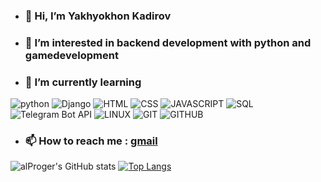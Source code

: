 - **<h3>👋 Hi, I’m Yakhyokhon Kadirov</h3>**
- <h3>👀 I’m interested in backend development with python and gamedevelopment </h3>
- <h3>🌱 I’m currently learning</h3> 
![python](https://img.shields.io/badge/Python-FFD43B?style=for-the-badge&logo=python&logoColor=darkgreen) ![Django](https://img.shields.io/badge/Django-092E20?style=for-the-badge&logo=django&logoColor=green) ![HTML](https://img.shields.io/badge/HTML5-E34F26?style=for-the-badge&logo=html5&logoColor=white) ![CSS](https://img.shields.io/badge/CSS3-1572B6?style=for-the-badge&logo=css3&logoColor=white) ![JAVASCRIPT](https://img.shields.io/badge/JavaScript-323330?style=for-the-badge&logo=javascript&logoColor=F7DF1E) ![SQL](https://img.shields.io/badge/MySQL-00000F?style=for-the-badge&logo=mysql&logoColor=white) ![Telegram Bot API](https://img.shields.io/badge/Telegram-2CA5E0?style=for-the-badge&logo=telegram&logoColor=white) ![LINUX](https://img.shields.io/badge/Ubuntu-E95420?style=for-the-badge&logo=ubuntu&logoColor=white) ![GIT](https://img.shields.io/badge/Git-F05032?style=for-the-badge&logo=git&logoColor=white) ![GITHUB](https://img.shields.io/badge/GitHub-100000?style=for-the-badge&logo=github&logoColor=white)


- **<h3>📫 How to reach me : [gmail](https://www.developerkadirov@gmail.com/)</h3>**



![alProger's GitHub stats](https://github-readme-stats.vercel.app/api?username=alproger&show_icons=true&theme=dark) 
[![Top Langs](https://github-readme-stats.vercel.app/api/top-langs/?username=alproger&layout=compact)](https://github.com/alproger/github-readme-stats)


[]()
